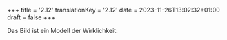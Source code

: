 +++
title = '2.12'
translationKey = '2.12'
date = 2023-11-26T13:02:32+01:00
draft = false
+++

Das Bild ist ein Modell der Wirklichkeit.
